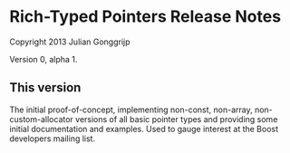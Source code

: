 # Rich-Typed Pointers Release Notes #

Copyright 2013 Julian Gonggrijp

Version 0, alpha 1.


## This version ##

The initial proof-of-concept, implementing non-const, non-array, non-custom-allocator versions of all basic pointer types and providing some initial documentation and examples. Used to gauge interest at the Boost developers mailing list.
